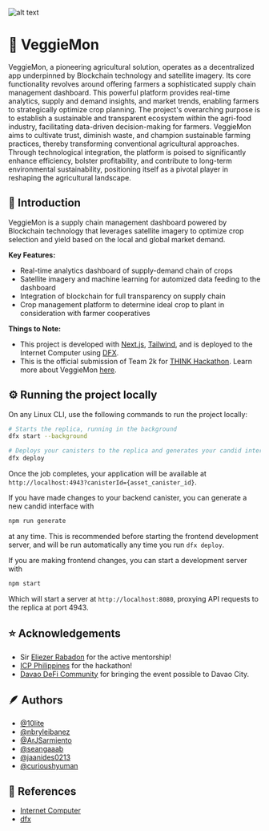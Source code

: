 ![alt text](https://imgur.com/xHFYFzc.png)

# 🍃 VeggieMon

VeggieMon, a pioneering agricultural solution, operates as a decentralized app underpinned by Blockchain technology and satellite imagery. Its core functionality revolves around offering farmers a sophisticated supply chain management dashboard. This powerful platform provides real-time analytics, supply and demand insights, and market trends, enabling farmers to strategically optimize crop planning. The project's overarching purpose is to establish a sustainable and transparent ecosystem within the agri-food industry, facilitating data-driven decision-making for farmers. VeggieMon aims to cultivate trust, diminish waste, and champion sustainable farming practices, thereby transforming conventional agricultural approaches. Through technological integration, the platform is poised to significantly enhance efficiency, bolster profitability, and contribute to long-term environmental sustainability, positioning itself as a pivotal player in reshaping the agricultural landscape.

## 🚀 Introduction
VeggieMon is a supply chain management dashboard powered by Blockchain technology that leverages satellite imagery to optimize crop selection and yield based on the local and global market demand.

**Key Features:**
- Real-time analytics dashboard of supply-demand chain of crops
- Satellite imagery and machine learning for automized data feeding to the dashboard
- Integration of blockchain for full transparency on supply chain
- Crop management platform to determine ideal crop to plant in consideration with farmer cooperatives

**Things to Note:**
- This project is developed with [Next.js](https://nextjs.org/), [Tailwind](https://tailwindcss.com/), and is deployed to the Internet Computer using [DFX](https://internetcomputer.org/docs/current/references/cli-reference/dfx-parent). 
- This is the official submission of Team 2k for [THINK Hackathon](https://lu.ma/thinkhackathon). Learn more about VeggieMon [here](https://gamma.app/public/VeggieMon-byv7xw1fiqq2uos?mode=present#card-e9q8jzrjsf3zwkg).

## ⚙️ Running the project locally
On any Linux CLI, use the following commands to run the project locally:

```bash
# Starts the replica, running in the background
dfx start --background

# Deploys your canisters to the replica and generates your candid interface
dfx deploy
```

Once the job completes, your application will be available at `http://localhost:4943?canisterId={asset_canister_id}`.

If you have made changes to your backend canister, you can generate a new candid interface with

```bash
npm run generate
```

at any time. This is recommended before starting the frontend development server, and will be run automatically any time you run `dfx deploy`.

If you are making frontend changes, you can start a development server with

```bash
npm start
```

Which will start a server at `http://localhost:8080`, proxying API requests to the replica at port 4943.

## ⭐ Acknowledgements
- Sir [Eliezer Rabadon](https://www.linkedin.com/in/seiferxiii/) for the active mentorship!
- [ICP Philippines](https://web.facebook.com/ICPPhilippines) for the hackathon!
- [Davao DeFi Community](https://web.facebook.com/davaodeficommunity) for bringing the event possible to Davao City.

## 🪶 Authors
- [@10lite](https://github.com/10lite)
- [@nbryleibanez](https://github.com/nbryleibanez)
- [@ArJSarmiento](https://github.com/arjsarmiento)
- [@seangaaab](https://github.com/seangaaab)
- [@jaanides0213](https://github.com/jaanides0213)
- [@curioushyuman](https://github.com/curioushyuman)

## 📖 References
- [Internet Computer](https://internetcomputer.org/)
- [dfx](https://internetcomputer.org/docs/current/references/cli-reference/dfx-parent)



